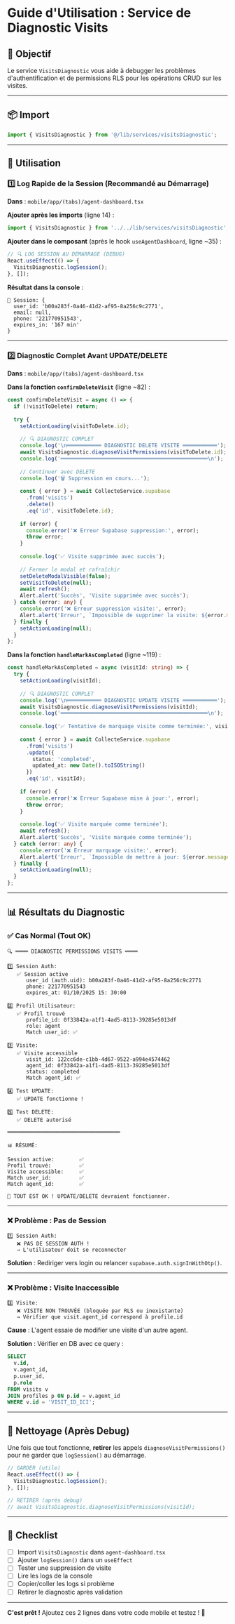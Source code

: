 # Guide d'Utilisation : Service de Diagnostic Visits

## 🎯 Objectif

Le service `VisitsDiagnostic` vous aide à debugger les problèmes d'authentification et de permissions RLS pour les opérations CRUD sur les visites.

---

## 📦 Import

```typescript
import { VisitsDiagnostic } from '@/lib/services/visitsDiagnostic';
```

---

## 🚀 Utilisation

### 1️⃣ Log Rapide de la Session (Recommandé au Démarrage)

**Dans** : `mobile/app/(tabs)/agent-dashboard.tsx`

**Ajouter après les imports** (ligne 14) :

```typescript
import { VisitsDiagnostic } from '../../lib/services/visitsDiagnostic';
```

**Ajouter dans le composant** (après le hook `useAgentDashboard`, ligne ~35) :

```typescript
// 🔍 LOG SESSION AU DÉMARRAGE (DEBUG)
React.useEffect(() => {
  VisitsDiagnostic.logSession();
}, []);
```

**Résultat dans la console** :
```
🔐 Session: {
  user_id: 'b00a283f-0a46-41d2-af95-8a256c9c2771',
  email: null,
  phone: '221770951543',
  expires_in: '167 min'
}
```

---

### 2️⃣ Diagnostic Complet Avant UPDATE/DELETE

**Dans** : `mobile/app/(tabs)/agent-dashboard.tsx`

**Dans la fonction `confirmDeleteVisit`** (ligne ~82) :

```typescript
const confirmDeleteVisit = async () => {
  if (!visitToDelete) return;
  
  try {
    setActionLoading(visitToDelete.id);
    
    // 🔍 DIAGNOSTIC COMPLET
    console.log('\n═══════════ DIAGNOSTIC DELETE VISITE ═══════════');
    await VisitsDiagnostic.diagnoseVisitPermissions(visitToDelete.id);
    console.log('═══════════════════════════════════════════════\n');
    
    // Continuer avec DELETE
    console.log('🗑️ Suppression en cours...');
    
    const { error } = await CollecteService.supabase
      .from('visits')
      .delete()
      .eq('id', visitToDelete.id);
    
    if (error) {
      console.error('❌ Erreur Supabase suppression:', error);
      throw error;
    }
    
    console.log('✅ Visite supprimée avec succès');
    
    // Fermer le modal et rafraîchir
    setDeleteModalVisible(false);
    setVisitToDelete(null);
    await refresh();
    Alert.alert('Succès', 'Visite supprimée avec succès');
  } catch (error: any) {
    console.error('❌ Erreur suppression visite:', error);
    Alert.alert('Erreur', `Impossible de supprimer la visite: ${error.message || 'Erreur inconnue'}`);
  } finally {
    setActionLoading(null);
  }
};
```

**Dans la fonction `handleMarkAsCompleted`** (ligne ~119) :

```typescript
const handleMarkAsCompleted = async (visitId: string) => {
  try {
    setActionLoading(visitId);
    
    // 🔍 DIAGNOSTIC COMPLET
    console.log('\n═══════════ DIAGNOSTIC UPDATE VISITE ═══════════');
    await VisitsDiagnostic.diagnoseVisitPermissions(visitId);
    console.log('═══════════════════════════════════════════════\n');
    
    console.log('✅ Tentative de marquage visite comme terminée:', visitId);
    
    const { error } = await CollecteService.supabase
      .from('visits')
      .update({ 
        status: 'completed',
        updated_at: new Date().toISOString()
      })
      .eq('id', visitId);
    
    if (error) {
      console.error('❌ Erreur Supabase mise à jour:', error);
      throw error;
    }
    
    console.log('✅ Visite marquée comme terminée');
    await refresh();
    Alert.alert('Succès', 'Visite marquée comme terminée');
  } catch (error: any) {
    console.error('❌ Erreur marquage visite:', error);
    Alert.alert('Erreur', `Impossible de mettre à jour: ${error.message || 'Erreur inconnue'}`);
  } finally {
    setActionLoading(null);
  }
};
```

---

## 📊 Résultats du Diagnostic

### ✅ Cas Normal (Tout OK)

```
🔍 ════ DIAGNOSTIC PERMISSIONS VISITS ════

1️⃣ Session Auth:
   ✅ Session active
      user_id (auth.uid): b00a283f-0a46-41d2-af95-8a256c9c2771
      phone: 221770951543
      expires_at: 01/10/2025 15: 30:00

2️⃣ Profil Utilisateur:
   ✅ Profil trouvé
      profile_id: 0f33842a-a1f1-4ad5-8113-39285e5013df
      role: agent
      Match user_id: ✅

3️⃣ Visite:
   ✅ Visite accessible
      visit_id: 122cc6de-c1bb-4d67-9522-a994e4574462
      agent_id: 0f33842a-a1f1-4ad5-8113-39285e5013df
      status: completed
      Match agent_id: ✅

4️⃣ Test UPDATE:
   ✅ UPDATE fonctionne !

5️⃣ Test DELETE:
   ✅ DELETE autorisé

════════════════════════════════════

📊 RÉSUMÉ:

Session active:        ✅
Profil trouvé:         ✅
Visite accessible:     ✅
Match user_id:         ✅
Match agent_id:        ✅

🎉 TOUT EST OK ! UPDATE/DELETE devraient fonctionner.
```

---

### ❌ Problème : Pas de Session

```
1️⃣ Session Auth:
   ❌ PAS DE SESSION AUTH !
   → L'utilisateur doit se reconnecter
```

**Solution** : Rediriger vers login ou relancer `supabase.auth.signInWithOtp()`.

---

### ❌ Problème : Visite Inaccessible

```
3️⃣ Visite:
   ❌ VISITE NON TROUVÉE (bloquée par RLS ou inexistante)
   → Vérifier que visit.agent_id correspond à profile.id
```

**Cause** : L'agent essaie de modifier une visite d'un autre agent.

**Solution** : Vérifier en DB avec ce query :
```sql
SELECT 
  v.id,
  v.agent_id,
  p.user_id,
  p.role
FROM visits v
JOIN profiles p ON p.id = v.agent_id
WHERE v.id = 'VISIT_ID_ICI';
```

---

## 🧹 Nettoyage (Après Debug)

Une fois que tout fonctionne, **retirer** les appels `diagnoseVisitPermissions()` pour ne garder que `logSession()` au démarrage.

```typescript
// GARDER (utile)
React.useEffect(() => {
  VisitsDiagnostic.logSession();
}, []);

// RETIRER (après debug)
// await VisitsDiagnostic.diagnoseVisitPermissions(visitId);
```

---

## 📝 Checklist

- [ ] Import `VisitsDiagnostic` dans `agent-dashboard.tsx`
- [ ] Ajouter `logSession()` dans un `useEffect`
- [ ] Tester une suppression de visite
- [ ] Lire les logs de la console
- [ ] Copier/coller les logs si problème
- [ ] Retirer le diagnostic après validation

---

**C'est prêt !** Ajoutez ces 2 lignes dans votre code mobile et testez ! 🚀

